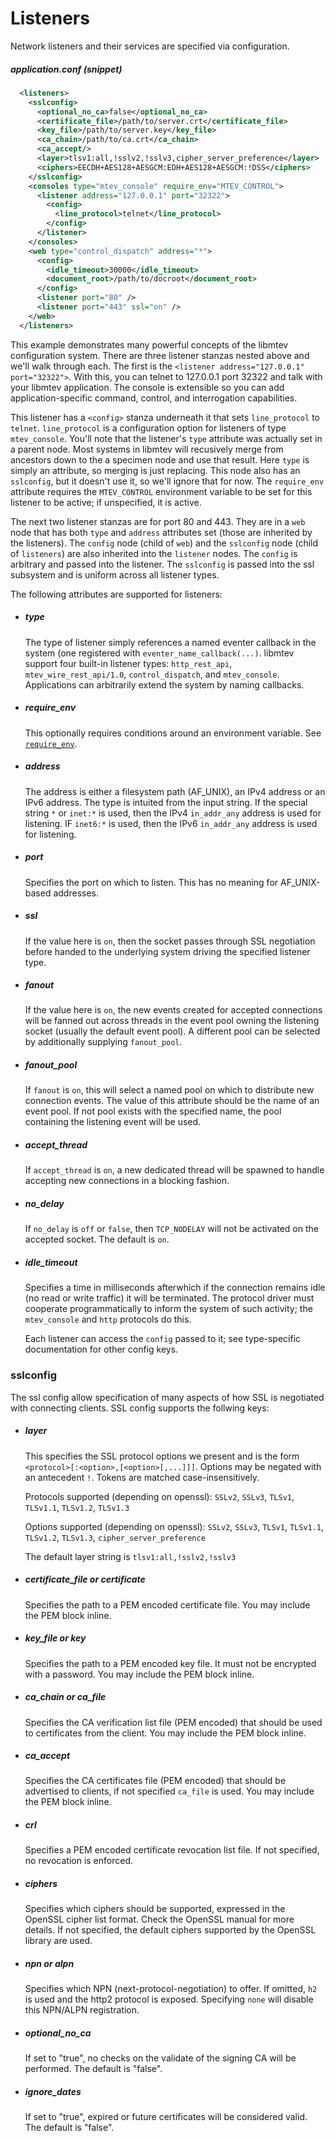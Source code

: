 # Listeners

Network listeners and their services are specified via configuration.

##### application.conf (snippet)

```xml
  <listeners>
    <sslconfig>
      <optional_no_ca>false</optional_no_ca>
      <certificate_file>/path/to/server.crt</certificate_file>
      <key_file>/path/to/server.key</key_file>
      <ca_chain>/path/to/ca.crt</ca_chain>
      <ca_accept/>
      <layer>tlsv1:all,!sslv2,!sslv3,cipher_server_preference</layer>
      <ciphers>EECDH+AES128+AESGCM:EDH+AES128+AESGCM:!DSS</ciphers>
    </sslconfig>
    <consoles type="mtev_console" require_env="MTEV_CONTROL">
      <listener address="127.0.0.1" port="32322">
        <config>
          <line_protocol>telnet</line_protocol>
        </config>
      </listener>
    </consoles>
    <web type="control_dispatch" address="*">
      <config>
        <idle_timeout>30000</idle_timeout>
        <document_root>/path/to/docroot</document_root>
      </config>
      <listener port="80" />
      <listener port="443" ssl="on" />
    </web>
  </listeners>
```

This example demonstrates many powerful concepts of the libmtev configuration system.
There are three listener stanzas nested above and we'll walk through each.  The first
is the `<listener address="127.0.0.1" port="32322">`.  With this, you can telnet to
127.0.0.1 port 32322 and talk with your libmtev application.  The console is extensible
so you can add application-specific command, control, and interrogation capabilities.

This listener has a `<config>` stanza underneath it that sets `line_protocol` to `telnet`.
`line_protocol` is a configuration option for listeners of type `mtev_console`.  You'll
note that the listener's `type` attribute was actually set in a parent node.  Most
systems in libmtev will recusively merge from ancestors down to the a specimen node
and use that result.  Here `type` is simply an attribute, so merging is just replacing.
This node also has an `sslconfig`, but it doesn't use it, so we'll ignore that for now.
The `require_env` attribute requires the `MTEV_CONTROL` environment variable to be set
for this listener to be active; if unspecified, it is active.

The next two listener stanzas are for port 80 and 443.  They are in a `web` node that has
both `type` and `address` attributes set (those are inherited by the listeners).  The
`config` node (child of `web`) and the `sslconfig` node (child of `listeners`) are also
inherited into the `listener` nodes.  The `config` is arbitrary and passed into the listener.
The `sslconfig` is passed into the ssl subsystem and is uniform across all listener types.

The following attributes are supported for listeners:

 * ##### type

   The type of listener simply references a named eventer callback in the system (one
   registered with `eventer_name_callback(...)`.  libmtev support four built-in listener
   types: `http_rest_api`, `mtev_wire_rest_api/1.0`, `control_dispatch`, and `mtev_console`.
   Applications can arbitrarily extend the system by naming callbacks.

 * ##### require_env

   This optionally requires conditions around an environment variable. See 
   [`require_env`](README.md#requireenv).

 * ##### address

   The address is either a filesystem path (AF_UNIX), an IPv4 address or an IPv6 address.
   The type is intuited from the input string.  If the special string `*` or `inet:*` is used,
   then the IPv4 `in_addr_any` address is used for listening. IF `inet6:*` is used, then the
   IPv6 `in_addr_any` address is used for listening.

 * ##### port

   Specifies the port on which to listen.  This has no meaning for AF_UNIX-based addresses.

 * ##### ssl

   If the value here is `on`, then the socket passes through SSL negotiation before handed
   to the underlying system driving the specified listener type.

 * ##### fanout

   If the value here is `on`, the new events created for accepted connections will be fanned
   out across threads in the event pool owning the listening socket (usually the default
   event pool).  A different pool can be selected by additionally supplying `fanout_pool`.

 * ##### fanout_pool

   If `fanout` is `on`, this will select a named pool on which to distribute new connection
   events.  The value of this attribute should be the name of an event pool.  If not pool
   exists with the specified name, the pool containing the listening event will be used.

 * ##### accept_thread

   If `accept_thread` is `on`, a new dedicated thread will be spawned to handle accepting
   new connections in a blocking fashion.

 * ##### no_delay

   If `no_delay` is `off` or `false`, then `TCP_NODELAY` will not be activated
   on the accepted socket. The default is `on`.

 * ##### idle_timeout

   Specifies a time in milliseconds afterwhich if the connection remains idle (no read or write traffic) it will be terminated.
   The protocol driver must cooperate programmatically to inform the system of such activity; the `mtev_console` and `http` protocols do this.


   Each listener can access the `config` passed to it; see type-specific documentation for other config keys.

### sslconfig

The ssl config allow specification of many aspects of how SSL is negotiated with
connecting clients.  SSL config supports the follwing keys:

 * ##### layer

   This specifies the SSL protocol options we present and is the form `<protocol>[:<option>,[<option>[,...]]]`.
   Options may be negated with an antecedent `!`.  Tokens are matched case-insensitively.

   Protocols supported (depending on openssl): `SSLv2`, `SSLv3`, `TLSv1`, `TLSv1.1`, `TLSv1.2`, `TLSv1.3`

   Options supported (depending on openssl): `SSLv2`, `SSLv3`, `TLSv1`, `TLSv1.1`, `TLSv1.2`, `TLSv1.3`, `cipher_server_preference`

   The default layer string is `tlsv1:all,!sslv2,!sslv3`

 * ##### certificate_file or certificate

   Specifies the path to a PEM encoded certificate file.
   You may include the PEM block inline.

 * ##### key_file or key

   Specifies the path to a PEM encoded key file.  It must not be encrypted with a password.
   You may include the PEM block inline.

 * ##### ca_chain or ca_file

   Specifies the CA verification list file (PEM encoded) that should be used to certificates from the client.
   You may include the PEM block inline.

 * ##### ca_accept

   Specifies the CA certificates file (PEM encoded) that should be advertised to clients, if not specified `ca_file` is used.
   You may include the PEM block inline.

 * ##### crl

   Specifies a PEM encoded certificate revocation list file.  If not specified, no revocation is enforced.

 * ##### ciphers

   Specifies which ciphers should be supported, expressed in the OpenSSL cipher
   list format.  Check the OpenSSL manual for more details.  If not specified, the
   default ciphers supported by the OpenSSL library are used.

 * ##### npn or alpn

   Specifies which NPN (next-protocol-negotiation) to offer.  If omitted, `h2` is used and the http2
   protocol is exposed.  Specifying `none` will disable this NPN/ALPN registration.

 * ##### optional_no_ca

   If set to "true", no checks on the validate of the signing CA will be performed. The default is "false".

 * ##### ignore_dates

   If set to "true", expired or future certificates will be considered valid. The default is "false".
